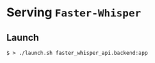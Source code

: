 <!--
# Copyright © 2023 krishnakumar <ksquarekumar@gmail.com>.
#
# Licensed under the Apache License, Version 2.0 (the "License"). You
# may not use this file except in compliance with the License. A copy of
# the License is located at:
#
# https://github.com/ksquarekumar/whisper-stream/blob/main/LICENSE
#
# or in the "license" file accompanying this file. This file is
# distributed on an "AS IS" BASIS, WITHOUT WARRANTIES OR CONDITIONS OF
# ANY KIND, either express or implied. See the License for the specific
# language governing permissions and limitations under the License.
#
# This file is part of the whisper-stream.
# see (https://github.com/ksquarekumar/whisper-stream)
#
# SPDX-License-Identifier: Apache-2.0
#
# You should have received a copy of the APACHE LICENSE, VERSION 2.0
# along with this program. If not, see <https://apache.org/licenses/LICENSE-2.0>
-->

# Serving `Faster-Whisper`

## Launch

```shell
$ > ./launch.sh faster_whisper_api.backend:app
```
